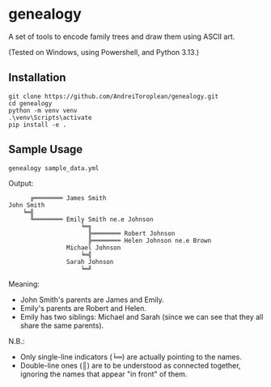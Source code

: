 # genealogy
A set of tools to encode family trees and draw them using ASCII art.

(Tested on Windows, using Powershell, and Python 3.13.)

## Installation
```
git clone https://github.com/AndreiToroplean/genealogy.git
cd genealogy
python -m venv venv
.\venv\Scripts\activate
pip install -e .
```

## Sample Usage
```
genealogy sample_data.yml
```

Output:
```
      ╔════════ James Smith
John Smith
    ╘═╣
      ╚════════ Emily Smith ne.e Johnson
                    ╘═╗
                      ╠════════ Robert Johnson
                      ╠════════ Helen Johnson ne.e Brown
                Michael Johnson
                    ╘═╣
                Sarah Johnson
                    ╘═╝
```
Meaning: 
- John Smith's parents are James and Emily.
- Emily's parents are Robert and Helen.
- Emily has two siblings: Michael and Sarah (since we can see that they all share the same parents).

N.B.:
- Only single-line indicators (╘═) are actually pointing to the names.
- Double-line ones (║) are to be understood as connected together, ignoring the names that appear "in front" of them.
